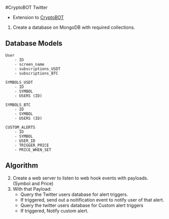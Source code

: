 #CryptoBOT Twitter
- Extension to [CryptoBOT](https://twitter.com/crypto3ot)

1. Create a database on MongoDB with required collections.

## Database Models
	User
		- ID
		- screen_name
		- subscriptions_USDT
		- subscriptions_BTC
		  
	SYMBOLS_USDT
		- ID
		- SYMBOL
		- USERS (ID)

	SYMBOLS_BTC
		- ID
		- SYMBOL
		- USERS (ID)

	CUSTOM_ALERTS
		- ID
		- SYMBOL
		- USER_ID
		- TRIGGER_PRICE
		- PRICE_WHEN_SET

## Algorithm

2. Create a web server to listen to web hook events with payloads. (Symbol and Price)
3. With that Payload:
	- Query the Twitter users database for alert triggers.
	- If triggered, send out a noitification event to notify user of that alert.
	- Query the twitter users database for Custom alert triggers
	- If triggered, Notify custom alert.